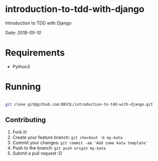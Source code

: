 # introduction-to-tdd-with-django
Introduction to TDD with Django

Date: *2018-05-10*

# Requirements
- Python3

# Running
```bash

git clone git@github.com:DEV3L/introduction-to-tdd-with-django.git

```

## Contributing

1. Fork it!
2. Create your feature branch: `git checkout -b my-kata`
3. Commit your changes: `git commit -am 'Add some kata template'`
4. Push to the branch: `git push origin my-kata`
5. Submit a pull request :D
